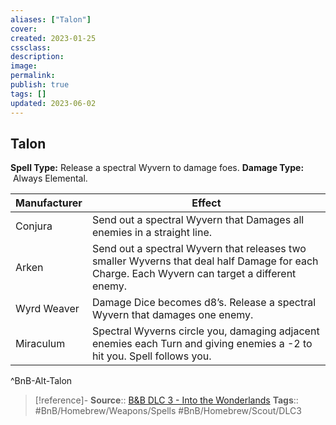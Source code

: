 ```yaml
---
aliases: ["Talon"]
cover: 
created: 2023-01-25
cssclass: 
description: 
image: 
permalink: 
publish: true
tags: []
updated: 2023-06-02
---
```


## Talon

**Spell Type:** Release a spectral Wyvern to damage foes.
**Damage Type:**  Always Elemental.

| Manufacturer | Effect |
|---|---|
| Conjura | Send out a spectral Wyvern that Damages all enemies in a straight line. |
| Arken | Send out a spectral Wyvern that releases two smaller Wyverns that deal half Damage for each Charge. Each Wyvern can target a different enemy. |
| Wyrd Weaver | Damage Dice becomes d8’s. Release a spectral Wyvern that damages one enemy. |
| Miraculum | Spectral Wyverns circle you, damaging adjacent enemies each Turn and giving enemies a -2 to hit you. Spell follows you. |
^BnB-Alt-Talon

> [!reference]-
> **Source**:: [B&B DLC 3 - Into the Wonderlands](https://docs.google.com/document/d/1MLOgrWwcLNTnP9PuXrKiLImy7SUh4hXO8arVUAlmdp0/edit)
> **Tags**:: #BnB/Homebrew/Weapons/Spells #BnB/Homebrew/Scout/DLC3 
